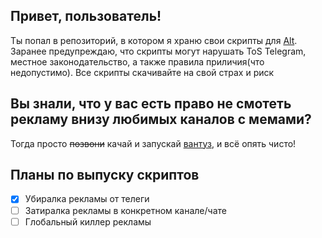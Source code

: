 Привет, пользователь!
---
Ты попал в репозиторий, в котором я храню свои скрипты для [Alt](https://t.me/ytkab0bp_channel). Заранее предупреждаю, что скрипты могут нарушать ToS Telegram, местное законодательство, а также правила приличия(что недопустимо). Все скрипты скачивайте на свой страх и риск

Вы знали, что у вас есть право не смотеть рекламу внизу любимых каналов с мемами?
---
Тогда просто ~~позвони~~ качай и запускай [вантуз](https://github.com/Vas1lyDev/ALTScripts/blob/09d78e6ad7305b7c2dcc9493099a98b8d8844a92/drop_telegram_ads.altscript), и всё опять чисто!

Планы по выпуску скриптов
---
- [x] Убиралка рекламы от телеги
- [ ] Затиралка рекламы в конкретном канале/чате
- [ ] Глобальный киллер рекламы